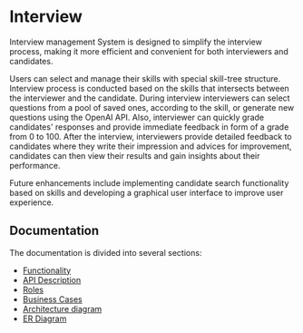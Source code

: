 # Interview

Interview management System is designed to simplify the interview process, making it more efficient and convenient for both interviewers and candidates. 

Users can select and manage their skills with special skill-tree structure. Interview process is conducted based on the skills that intersects between the interviewer and the candidate. 
During interview interviewers can select questions from a pool of saved ones, according to the skill, or generate new questions using the OpenAI API. Also, interviewer can quickly grade candidates' responses and provide immediate feedback in form of a grade from 0 to 100. 
After the interview, interviewers provide detailed feedback to candidates where they write their impression and advices for improvement, candidates can then view their results and gain insights about their performance. 

Future enhancements include implementing candidate search functionality based on skills and developing a graphical user interface to improve user experience.

## Documentation

The documentation is divided into several sections:

- [Functionality](docs/functionality.md)
- [API Description](docs/api_description.md)
- [Roles](docs/roles.md)
- [Business Cases](docs/business_cases.md)
- [Architecture diagram](docs/architecture_diagram.md)
- [ER Diagram](docs/er_diagram.md)

